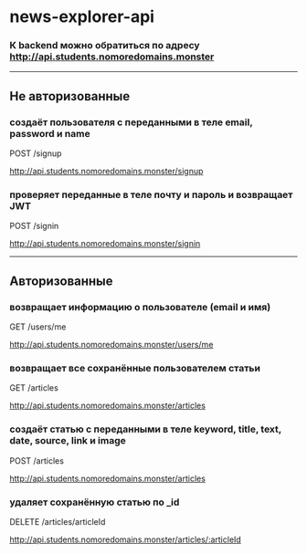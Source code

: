 # news-explorer-api

### К backend можно обратиться по адресу http://api.students.nomoredomains.monster

-----------------------------------------------------

## Не авторизованные

### создаёт пользователя с переданными в теле email, password и name
POST /signup

http://api.students.nomoredomains.monster/signup


### проверяет переданные в теле почту и пароль и возвращает JWT
POST /signin

http://api.students.nomoredomains.monster/signin

-----------------------------------------------------

## Авторизованные

### возвращает информацию о пользователе (email и имя)
GET /users/me

http://api.students.nomoredomains.monster/users/me

### возвращает все сохранённые пользователем статьи
GET /articles

http://api.students.nomoredomains.monster/articles

### создаёт статью с переданными в теле keyword, title, text, date, source, link и image
POST /articles

http://api.students.nomoredomains.monster/articles

### удаляет сохранённую статью  по _id
DELETE /articles/articleId

http://api.students.nomoredomains.monster/articles/:articleId 
